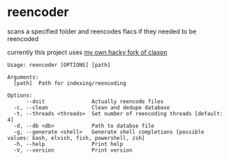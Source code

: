 # reencoder

scans a specified folder and reencodes flacs if they needed to be reencoded

currently this project uses [my own hacky fork of claxon](https://github.com/justjakka/claxon)
```
Usage: reencoder [OPTIONS] [path]

Arguments:
  [path]  Path for indexing/reencoding

Options:
      --doit               Actually reencode files
  -c, --clean              Clean and dedupe database
  -t, --threads <threads>  Set number of reencoding threads [default: 4]
  -d, --db <db>            Path to databse file
  -g, --generate <shell>   Generate shell completions [possible values: bash, elvish, fish, powershell, zsh]
  -h, --help               Print help
  -V, --version            Print version
```
